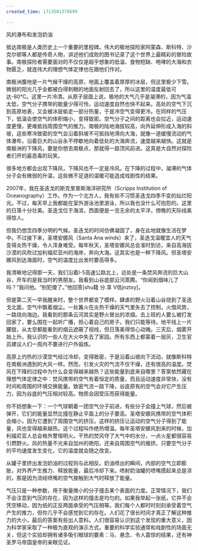 ```yaml
---
created_time: 1713501376699

---
```

风的瀑布和发泡奶油

抵达南极是人类历史上一个重要的里程碑。伟大的极地探险家阿蒙森、斯科特、沙克尔顿等人都是传奇人物，讲述他们成败的图书记录了这个世界上最精彩的冒险故事。南极探险者需要面对的不仅仅是超乎想象的低温、食物短缺、咆哮的大海和衣物匮乏，就连伟大的理想气体定律也在跟他们作对。

南极洲腹地是一片气候干燥的高原，地面上覆盖着厚厚的冰层，但这里极少下雪。微弱的阳光几乎全都被白得刺眼的地面反射回去了，所以这里的温度最低可达-80℃。这里一片冷清。从原子层面上说，极地的大气几乎是凝滞的，因为气温太低，空气分子携带的能量少得可怜，运动速度自然也快不起来。高处的空气下沉到高原地表，又会被冰层偷走一部分热量，于是冷空气变得更冷。在同样的气压下，低温会使空气的体积缩小，变得致密。空气分子之间的距离也会拉近，运动速度更慢，更难抵挡周围空气的推力。南极的陆地海拔较高，向外延伸形成入海的斜坡，这些寒冷致密的空气会沿着斜坡不可抵挡地滑向大海，就像一道缓慢流动的气体瀑布，沿着巨大的山谷永不停歇地向着低处的大海奔流，速度越来越快。这就是南极洲的下降风，要是你想去南极点，那就得一路顶风前进。这真是大自然对探险者们开的最恶毒的玩笑。

很多地方都会出现下降风，下降风也不一定是冷风。在下降的过程中，凝滞的气体分子会有微弱的升温，这些微不足道的温暖可能造成戏剧性的结果。

2007年，我在圣迭戈的斯克里普斯海洋研究所（Scripps Institution of Oceanography）工作。作为一个北方人，我有些不习惯圣迭戈四季不变的灿烂阳光。不过，每天早上我都能在室外游泳池里游泳，所以我也没什么可抱怨的。这里的日落十分壮美。圣迭戈位于海滨，西面便是一览无余的太平洋，傍晚的天际线美得惊人。

但我仍想念四季分明的气候。圣迭戈的时间仿佛凝固了，身在此地就像生活在梦中。不过接下来，圣塔安娜风（Santa Ana winds）来了，圣迭戈温暖宜人的天气变得炎热干燥，令人浑身难受。每年秋天，圣塔安娜风总会准时到访，来自高海拔沙漠的风吹过加利福尼亚州的海岸，奔向大海。这其实也是一种下降风。但圣塔安娜风到达海面时，空气的温度比出发时要高得多。

我清晰地记得那一天，我们沿着I-5高速公路北上，远处是一条焚风奔流的巨大山谷，开车的是我当时的男朋友。我看到山谷底部云河蒸腾。“你闻到烟味儿了吗？”我问他。“别犯傻了。”他回答[shu籍 分.享 V信jnztxy]。

但是第二天一早我醒来时，整个世界都变了模样。肆虐的野火沿着山谷烧到了圣迭戈北面，空气中飘着烟尘。一处篝火在炎热干燥的天气里失去了控制，火借风势，一路烧向海边。我看到的那条云河其实是野火冒出的浓烟。去上班的人要么被打发回家了，要么围在一起听广播，担心着自己的房子。我们只能等待。地平线上一片朦胧，从太空都能看到的烟云遮蔽了视线，但日落美得惊心动魄。三天后，烟雾开始上升。我认识的一些人在大火中失去了家园。所有东西上都蒙着一层灰，卫生官员建议人们一周内不要进行户外锻炼。

高原上灼热的沙漠空气经过冷却，变得致密，于是沿着山坡向下流动，就像斯科特在南极洲遇到的大风一样。然而，引发火灾的气流不仅干燥，还有很高的温度。焚风在下降的过程中为什么会变得越来越热？这些能量到底来自哪里？答案依然藏在理想气体定律之中：焚风携带的空气有着恒定的质量，而且运动速度非常快，没有时间和周围的环境交换能量。致密气流一路下降，谷底原有的空气会对它产生压力，因为谷底的气压相对较高。物质会因受压而获得能量。

你不妨想象一下：一个气球朝着一团空气分子前进，有些分子会撞上气球，然后被弹开，它们的能量显然比撞在静止平面上的分子要高。圣塔安娜风携带的空气体积会缩小，因为它遭到了周围空气的挤压。这样的挤压让运动的空气分子得到了能量，风也变得越来越热。这个过程叫作绝热增温。每年圣塔安娜风到来的时候，加利福尼亚人总会格外警惕明火。干热的焚风夺了大气中的水分，一点火星都很容易引燃野火。风的热量不光来自加州的艳阳，还来自周围空气的推挤。只要空气分子的平均速度发生变化，它的温度就会随之改变。

从罐子里挤出发泡奶油的过程则与此相反。奶油喷出的瞬间，内部的空气立即膨胀，对外界产生推力、释放能量，最后冷却下来。喷射奶油罐的喷嘴摸起来总是凉的，那是因为流经喷嘴的空气接触到大气时释放了能量。

气压只是一种参数，用于衡量微小的分子撞击某个表面的力度。正常情况下，我们不会注意到气压的存在，因为这样的撞击是均匀的。如果我举起一张纸，它并不会凭空移动，因为纸的正反两面承受的气压相等。我们每个人都时时刻刻承受着空气产生的推力，但你几乎不会感觉到它的存在。人们花了很长时间才真正了解这种推力的大小，最后的答案有些出人意料。人们很容易认识到这个发现的重大意义，因为科学家采取了一种极为直观的演示方式。重要的科学实验通常和戏剧性的场面无关，但这个实验却拥有诸多吸引眼球的要素：马、悬念、令人震惊的结果，还有神圣罗马帝国皇帝的亲眼见证。